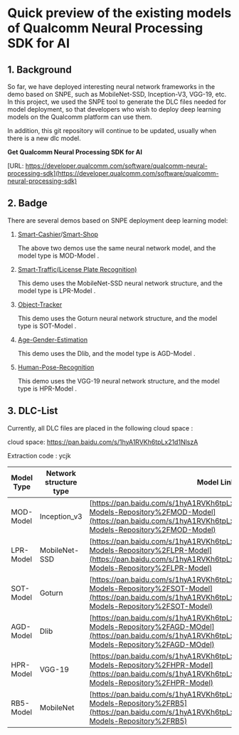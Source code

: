 # Quick preview of the existing models of Qualcomm Neural Processing SDK for AI 

## 1. Background
So far, we have deployed interesting neural network frameworks in the demo based on SNPE, such as MobileNet-SSD, Inception-V3, VGG-19, etc. In this project, we used the SNPE tool to generate the DLC files needed for model deployment, so that developers who wish to deploy deep learning models on the Qualcomm platform can use them. 

In addition, this git repository will continue to be updated, usually when there is a new dlc model. 

**Get Qualcomm Neural Processing SDK for AI**

[URL: https://developer.qualcomm.com/software/qualcomm-neural-processing-sdk](https://developer.qualcomm.com/software/qualcomm-neural-processing-sdk)

## 2. Badge
There are several demos based on SNPE deployment deep learning model: 
1. [Smart-Cashier](https://github.com/ThunderSoft-XA/C610-smartcashier-demo)/[Smart-Shop](https://github.com/ThunderSoft-XA/C865DK-SmartShop2.0)

    The above two demos use the same neural network model, and the model type is MOD-Model .

2. [Smart-Traffic(License Plate Recognition)](https://github.com/ThunderSoft-XA/C610-smarttraffic-demo)

    This demo uses the MobileNet-SSD neural network structure, and the model type is LPR-Model .

3. [Object-Tracker](https://github.com/ThunderSoft-XA/C610-objectTracker-demo)

    This demo uses the Goturn neural network structure, and the model type is SOT-Model .

4. [Age-Gender-Estimation]()

    This demo uses the Dlib, and the model type is AGD-Model .

5. [Human-Pose-Recognition](https://github.com/ThunderSoft-XA/Human-Pose-Recognition1.0)

    This demo uses the VGG-19 neural network structure, and the model type is HPR-Model .

## 3. DLC-List
Currently, all DLC files are placed in the following cloud space :

cloud space: https://pan.baidu.com/s/1hyA1RVKh6tpLx21d1NlszA

Extraction code : ycjk

|  Model Type   | Network structure type  | Model Link |
|  ----  | ----  | ---- |
| MOD-Model  | Inception_v3 | [https://pan.baidu.com/s/1hyA1RVKh6tpLx21d1NlszA#list/path=%2FDLC-Models-Repository%2FMOD-Model](https://pan.baidu.com/s/1hyA1RVKh6tpLx21d1NlszA#list/path=%2FDLC-Models-Repository%2FMOD-Model) |
| LPR-Model  | MobileNet-SSD | [https://pan.baidu.com/s/1hyA1RVKh6tpLx21d1NlszA#list/path=%2FDLC-Models-Repository%2FLPR-Model](https://pan.baidu.com/s/1hyA1RVKh6tpLx21d1NlszA#list/path=%2FDLC-Models-Repository%2FLPR-Model) |
| SOT-Model  | Goturn | [https://pan.baidu.com/s/1hyA1RVKh6tpLx21d1NlszA#list/path=%2FDLC-Models-Repository%2FSOT-Model](https://pan.baidu.com/s/1hyA1RVKh6tpLx21d1NlszA#list/path=%2FDLC-Models-Repository%2FSOT-Model) |
| AGD-Model | Dlib | [https://pan.baidu.com/s/1hyA1RVKh6tpLx21d1NlszA#list/path=%2FDLC-Models-Repository%2FAGD-MOdel](https://pan.baidu.com/s/1hyA1RVKh6tpLx21d1NlszA#list/path=%2FDLC-Models-Repository%2FAGD-MOdel) |
| HPR-Model | VGG-19 | [https://pan.baidu.com/s/1hyA1RVKh6tpLx21d1NlszA#list/path=%2FDLC-Models-Repository%2FHPR-Model](https://pan.baidu.com/s/1hyA1RVKh6tpLx21d1NlszA#list/path=%2FDLC-Models-Repository%2FHPR-Model) |
| RB5-Model | MobileNet | [https://pan.baidu.com/s/1hyA1RVKh6tpLx21d1NlszA#list/path=%2FDLC-Models-Repository%2FRB5](https://pan.baidu.com/s/1hyA1RVKh6tpLx21d1NlszA#list/path=%2FDLC-Models-Repository%2FRB5) |

		
		
		
		
		
		
		